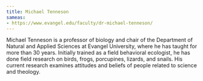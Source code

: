 ```yaml
---
title: Michael Tenneson
sameas: 
- https://www.evangel.edu/faculty/dr-michael-tenneson/
---
```

Michael Tenneson is a professor of biology and chair of the Department of Natural and Applied Sciences at Evangel University, where he has taught for more than 30 years. Initially trained as a field behavioral ecologist, he has done field research on birds, frogs, porcupines, lizards, and snails. His current research examines attitudes and beliefs of people related to science and theology.
